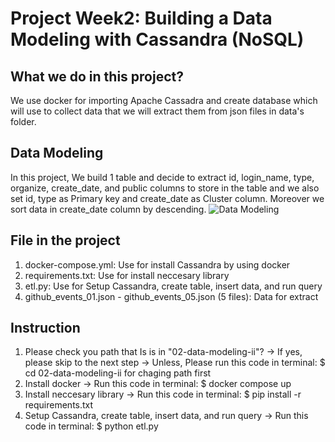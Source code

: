 # Project Week2: Building a Data Modeling with Cassandra (NoSQL)

## What we do in this project?
We use docker for importing Apache Cassadra and create database which will use to collect data that we will extract them from json files in data's folder.

## Data Modeling
In this project, We build 1 table and decide to extract id, login_name, type, organize, create_date, and public columns to store in the table and we also set id, type as Primary key and create_date as Cluster column. Moreover we sort data in create_date column by descending.
![Data Modeling](https://github.com/prateeppyntk/dw-and-bi/assets/139861072/0ddc7842-12c3-4a57-aae5-07661ba7bd6d)


## File in the project
1. docker-compose.yml:  Use for install Cassandra by using docker
2. requirements.txt:  Use for install neccesary library
3. etl.py:  Use for Setup Cassandra, create table, insert data, and run query
4. github_events_01.json - github_events_05.json (5 files):  Data for extract


## Instruction
1. Please check you path that Is is in "02-data-modeling-ii"? 
-> If yes, please skip to the next step
-> Unless, Please run this code in terminal: $ cd 02-data-modeling-ii for chaging path first
2. Install docker -> Run this code in terminal: $ docker compose up
3. Install neccesary library -> Run this code in terminal: $ pip install -r requirements.txt
4. Setup Cassandra, create table, insert data, and run query -> Run this code in terminal: $ python etl.py
